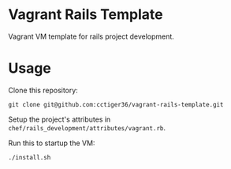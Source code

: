# Vagrant Rails Template

Vagrant VM template for rails project development.

# Usage

Clone this repository:

    git clone git@github.com:cctiger36/vagrant-rails-template.git

Setup the project's attributes in `chef/rails_development/attributes/vagrant.rb`.

Run this to startup the VM:

    ./install.sh
